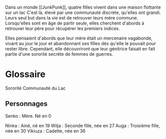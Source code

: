 Dans un monde [[JunkPunk]], quatre filles vivent dans une maison flottante sur un lac C'est là, élevé par une communauté discrète, qu'elles ont grandi.
Leurs seul but dans la vie est de retrouver leurs mère commune. Lorsqu'elles sont en âge de partir seule, elles cherchent d'abords à retrouver leur père pour récupérer les premiers indices.

Elles pensaient d'abords que leur mère était un mercenaire vagabonde, vivant au jour le jour et abandonnant ses filles dès qu'elle le pouvait pour rester libre. Cependant, elle découvriront que leur génitrice faisait en fait partie d'une sororité secrète de femmes de guerres.

# Glossaire

Sororité
Communauté du Lac
## Personnages

Senko : Mère. Né en 0

Ninka : Ainé, né en 19
Wilja : Seconde fille, née en 27
Auga : Troisième fille, née en 30
Vikiuza : Cadette, née en 36
